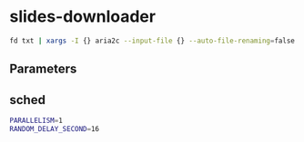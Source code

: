 # slides-downloader

```bash
fd txt | xargs -I {} aria2c --input-file {} --auto-file-renaming=false --continue=true --check-integrity=true
```

## Parameters

## sched

```bash
PARALLELISM=1
RANDOM_DELAY_SECOND=16
```
